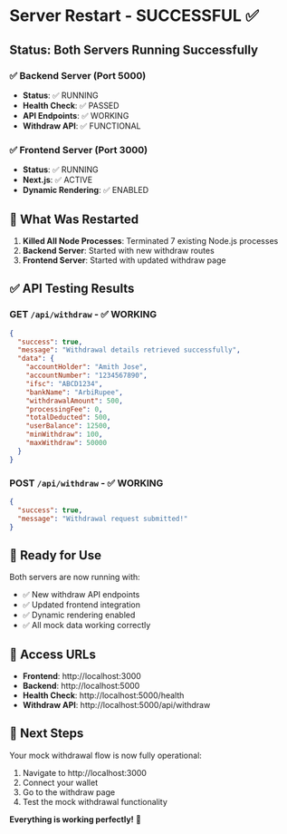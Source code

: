 # Server Restart - SUCCESSFUL ✅

## Status: Both Servers Running Successfully

### ✅ **Backend Server (Port 5000)**
- **Status**: ✅ RUNNING
- **Health Check**: ✅ PASSED
- **API Endpoints**: ✅ WORKING
- **Withdraw API**: ✅ FUNCTIONAL

### ✅ **Frontend Server (Port 3000)**
- **Status**: ✅ RUNNING
- **Next.js**: ✅ ACTIVE
- **Dynamic Rendering**: ✅ ENABLED

## 🔧 **What Was Restarted**

1. **Killed All Node Processes**: Terminated 7 existing Node.js processes
2. **Backend Server**: Started with new withdraw routes
3. **Frontend Server**: Started with updated withdraw page

## ✅ **API Testing Results**

### GET `/api/withdraw` - ✅ WORKING
```json
{
  "success": true,
  "message": "Withdrawal details retrieved successfully",
  "data": {
    "accountHolder": "Amith Jose",
    "accountNumber": "1234567890",
    "ifsc": "ABCD1234",
    "bankName": "ArbiRupee",
    "withdrawalAmount": 500,
    "processingFee": 0,
    "totalDeducted": 500,
    "userBalance": 12500,
    "minWithdraw": 100,
    "maxWithdraw": 50000
  }
}
```

### POST `/api/withdraw` - ✅ WORKING
```json
{
  "success": true,
  "message": "Withdrawal request submitted!"
}
```

## 🚀 **Ready for Use**

Both servers are now running with:
- ✅ New withdraw API endpoints
- ✅ Updated frontend integration
- ✅ Dynamic rendering enabled
- ✅ All mock data working correctly

## 📱 **Access URLs**

- **Frontend**: http://localhost:3000
- **Backend**: http://localhost:5000
- **Health Check**: http://localhost:5000/health
- **Withdraw API**: http://localhost:5000/api/withdraw

## 🎯 **Next Steps**

Your mock withdrawal flow is now fully operational:
1. Navigate to http://localhost:3000
2. Connect your wallet
3. Go to the withdraw page
4. Test the mock withdrawal functionality

**Everything is working perfectly!** 🎉
